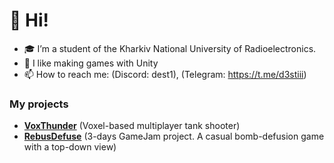 
# 👋 Hi!

- 🎓 I’m a student of the Kharkiv National University of Radioelectronics.
- 💞️ I like making games with Unity
- 📫 How to reach me: (Discord: dest1), (Telegram: https://t.me/d3stiii)

### My projects

- [**VoxThunder**](https://www.youtube.com/watch?v=rKOnZ9RLkac) (Voxel-based multiplayer tank shooter)
- [**RebusDefuse**](https://www.youtube.com/watch?v=OZhtjLR59xE) (3-days GameJam project. A casual bomb-defusion game with a top-down view)
